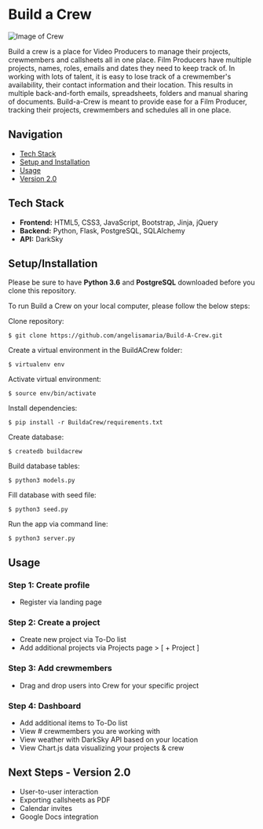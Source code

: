 # Build a Crew

![Image of Crew](http://i65.tinypic.com/2ahh46w.gif)

Build a crew is a place for Video Producers to manage their projects, crewmembers and callsheets all in one place. Film Producers have multiple projects, names, roles, emails and dates they need to keep track of. In working with lots of talent, it is easy to lose track of a crewmember's availability, their contact information and their location. This results in multiple back-and-forth emails, spreadsheets, folders and manual sharing of documents. Build-a-Crew is meant to provide ease for a Film Producer, tracking their projects, crewmembers and schedules all in one place. 


## Navigation

* [Tech Stack](#tech-stack)
* [Setup and Installation](#setup)
* [Usage](#usage)
* [Version 2.0](#version)

## <a name="tech-stack"></a>Tech Stack

* __Frontend:__ HTML5, CSS3, JavaScript, Bootstrap, Jinja, jQuery
* __Backend:__ Python, Flask, PostgreSQL, SQLAlchemy
* __API:__ DarkSky


## <a name="installation"></a>Setup/Installation

Please be sure to have __Python 3.6__ and __PostgreSQL__ downloaded before you clone this repository.

To run Build a Crew on your local computer, please follow the below steps:

Clone repository:
```
$ git clone https://github.com/angelisamaria/Build-A-Crew.git
```
Create a virtual environment in the BuildACrew folder:
```
$ virtualenv env
```
Activate virtual environment:
```
$ source env/bin/activate
```
Install dependencies:
```
$ pip install -r BuildaCrew/requirements.txt
```
Create database:
```
$ createdb buildacrew
```
Build database tables:
```
$ python3 models.py
```
Fill database with seed file:
```
$ python3 seed.py
```
Run the app via command line:
```
$ python3 server.py
```
## <a name="usage"></a> Usage

### Step 1: Create profile
* Register via landing page

### Step 2: Create a project
* Create new project via To-Do list
* Add additional projects via Projects page > [ + Project ]

### Step 3: Add crewmembers
* Drag and drop users into Crew for your specific project

### Step 4: Dashboard
* Add additional items to To-Do list
* View # crewmembers you are working with
* View weather with DarkSky API based on your location
* View Chart.js data visualizing your projects & crew

## <a name="version"></a> Next Steps - Version 2.0
* User-to-user interaction
* Exporting callsheets as PDF
* Calendar invites
* Google Docs integration